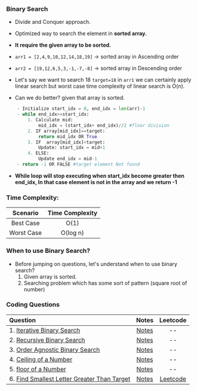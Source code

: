 ### Binary Search
- Divide and Conquer approach.
- Optimized way to search the element in __sorted array.__
- __It require the given array to be sorted.__

- `arr1 = [2,4,9,10,12,14,18,19]` -> sorted array in Ascending order
- `arr2 = [19,12,6,5,3,-1,-7,-8]` -> sorted array in Descending order

- Let's say we want to search 18 `target=18` in `arr1` we can certainly apply linear search but
worst case time complexity of linear search is O(n).

- Can we do better? given that array is sorted.

``` py
	- Initialize start_idx = 0, end_idx = len(arr)-1
	- while end_idx>=start_idx:
		1. Calculate mid:
			mid_idx = (start_idx+ end_idx)//2 #floor division
		2. IF array[mid_idx]==target:
			return mid_idx OR True
		3. IF  array[mid_idx]<target:
			Update: start_idx = mid+1
		4. ELSE:
			Update end_idx = mid-1
	- return -1 OR FALSE #target element Not found
```
- __While loop will stop executing when start_idx become greater then end_idx, In that case element is not in the array and we return -1__

### Time Complexity:
   | **Scenario**        | **Time Complexity** |         
   | :-------------: |:-------------:|
   | Best Case | O(1) |                        
   |Worst Case|O(log n) |

### When to use Binary Search?
- Before jumping on questions, let's understand when to use binary search?
	1. Given array is sorted.
	2. Searching problem which has some sort of pattern (square root of number)

### Coding Questions
 | **Question**        | **Notes** |**Leetcode** |        
   | :------------- |:-------------:|:-------------:|
   |1. [Iterative Binary Search](link)|[Notes](link)|--|
   |2. [Recursive Binary Search](link)|[Notes](link)|--|
   |3. [Order Agnostic Binary Search](link)|[Notes](link)|--|
   |4. [Ceiling of a Number](link)|[Notes]()|--|
   |5. [floor of a Number](link)|[Notes]()|--|
   |6. [Find Smallest Letter Greater Than Target](link)|[Notes]()|[Leetcode](https://leetcode.com/problems/find-smallest-letter-greater-than-target/)|


